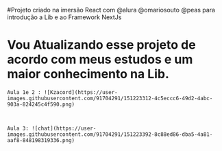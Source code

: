  #Projeto criado na imersão React com @alura @omariosouto @peas para introdução a Lib e ao Framework NextJs

 # Vou Atualizando esse projeto de acordo com meus estudos e um maior conhecimento na Lib.


	Aula 1e 2 : ![Kzacord](https://user-images.githubusercontent.com/91704291/151223312-4c5eccc6-49d2-4abc-903a-824245c4f590.png)

	
	
	Aula 3: ![chat](https://user-images.githubusercontent.com/91704291/151223392-8c88ed86-dba5-4a81-aaf8-848198319336.png)